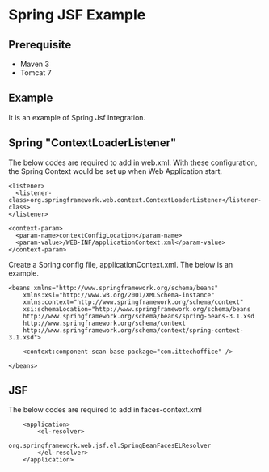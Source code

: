 # Spring JSF Example

## Prerequisite

* Maven 3
* Tomcat 7


## Example 

It is an example of Spring Jsf Integration. 


## Spring "ContextLoaderListener"

The below codes are required to add in web.xml. With these configuration, the Spring Context would be set up when Web Application start.

```
<listener>
  <listener-class>org.springframework.web.context.ContextLoaderListener</listener-class>
</listener>
```

```
<context-param>
  <param-name>contextConfigLocation</param-name>
  <param-value>/WEB-INF/applicationContext.xml</param-value>
</context-param>
```

Create a Spring config file, applicationContext.xml. The below is an example.

```
<beans xmlns="http://www.springframework.org/schema/beans"
	xmlns:xsi="http://www.w3.org/2001/XMLSchema-instance" 
	xmlns:context="http://www.springframework.org/schema/context"
	xsi:schemaLocation="http://www.springframework.org/schema/beans
	http://www.springframework.org/schema/beans/spring-beans-3.1.xsd
	http://www.springframework.org/schema/context
	http://www.springframework.org/schema/context/spring-context-3.1.xsd">

	<context:component-scan base-package="com.ittechoffice" />

</beans>

```

## JSF 

The below codes are required to add in faces-context.xml 

```
	<application>
		<el-resolver>
    		    org.springframework.web.jsf.el.SpringBeanFacesELResolver
		</el-resolver>
  	</application>
```
